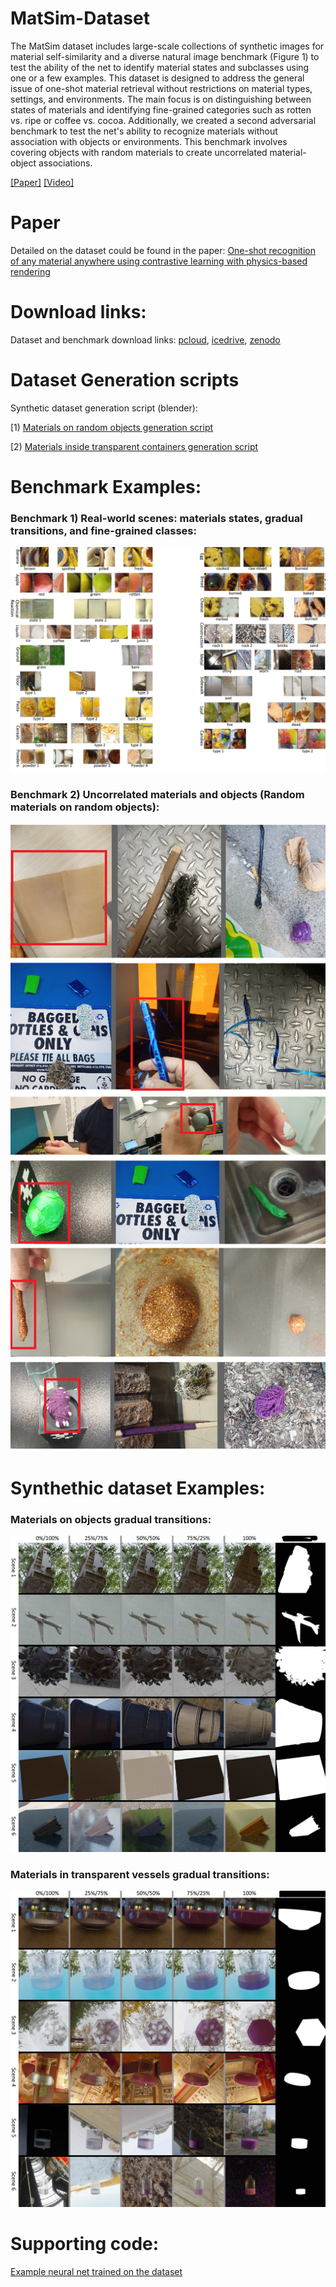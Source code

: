 # MatSim-Dataset
The MatSim dataset includes large-scale collections of synthetic images for material self-similarity and a diverse natural image benchmark (Figure 1) to test the ability of the net to identify material states and subclasses using one or a few examples. This dataset is designed to address the general issue of one-shot material retrieval without restrictions on material types, settings, and environments. The main focus is on distinguishing between states of materials and identifying fine-grained categories such as rotten vs. ripe or coffee vs. cocoa. Additionally, we created a second adversarial benchmark to test the net's ability to recognize materials without association with objects or environments. This benchmark involves covering objects with random materials to create uncorrelated material-object associations.


[[Paper]](https://arxiv.org/pdf/2212.00648v4.pdf)   [[Video]](https://www.youtube.com/watch?v=sXN3jmqv2SM)
# Paper
Detailed on the dataset could be found in the paper:
[One-shot recognition of any material anywhere using contrastive learning with physics-based rendering](https://arxiv.org/pdf/2212.00648v4.pdf)

# Download links:
Dataset and benchmark download links: [pcloud](https://e1.pcloud.link/publink/show?code=kZIiSQZCYU5M4HOvnQykql9jxF4h0KiC5MX),  [icedrive](https://icedrive.net/s/A13FWzZ8V2aP9T4ufGQ1N3fBZxDF),   [zenodo](https://zenodo.org/record/7390166#.Y_6cNIBBxH4)

# Dataset Generation scripts
Synthetic dataset generation script (blender): 

[1) [Materials on random objects generation script](https://github.com/sagieppel/MatSim-Generator-Generate-image-of-random-materials-on-ranodm-objects-with-Blender)


[2) [Materials inside transparent containers generation script](https://github.com/sagieppel/MatSim-Generator-Script-For-similarity-recognition-of-materials-in-transperent-vessels-blender)

# Benchmark Examples:
### Benchmark 1) Real-world scenes: materials states, gradual transitions, and fine-grained classes:  
![](/MatSimBenchmark1.jpg)

### Benchmark 2) Uncorrelated materials and objects (Random materials on random objects):
![](/Benchmark2.png)

# Synthethic dataset Examples:
### Materials on objects gradual transitions:
![](/DatasetObjects.jpg)

### Materials in transparent vessels gradual transitions:
![](/Dataset_Materials_In_Vessels.jpg)

# Supporting code:
[Example neural net trained on the dataset](https://github.com/sagieppel/Contrastive-learning-for-one-shot-materials-and-textures-similarity-recognition-from-images)
